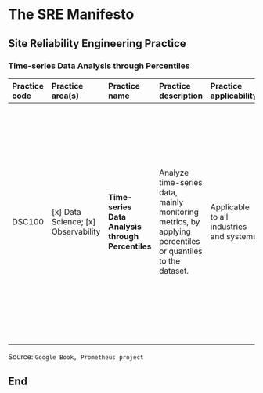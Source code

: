 # The SRE Manifesto

## Site Reliability Engineering Practice

### Time-series Data Analysis through Percentiles

| **Practice code** | **Practice area(s)** | **Practice name** | **Practice description** | **Practice applicability** | **Practice technology(ies)** | **Implementation steps** |
|:--------|:-----------------|:---------------------|:--------------------------------------------|:--------------------|:-------------------|:------------------------------|
| DSC100 | [x] Data Science; [x] Observability | **Time-series Data Analysis through Percentiles** | Analyze time-series data, mainly monitoring metrics, by applying percentiles or quantiles to the dataset. | Applicable to all industries and systems | Time-series DB-based monitoring systems like Prometheus | 1. Collect monitoring metric data points as a time-series dataset; 2. Analyze the series by applying percentile or quantile methods; 3. Calculate the relevant percentiles or quantiles (preferably based on an SLO) to uncover outliers; 4. Isolate outliers to see if they are errors or problems. |
| | | | | | | |

Source: `Google Book, Prometheus project`

## End
